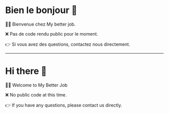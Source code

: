 # Bien le bonjour 👋
🙋‍♀️ Bienvenue chez My better job. 

❌ Pas de code rendu public pour le moment. 

👉 Si vous avez des questions, contactez nous directement.

---

# Hi there 👋
🙋‍♀️ Welcome to My Better Job

❌ No public code at this time.

👉 If you have any questions, please contact us directly.
